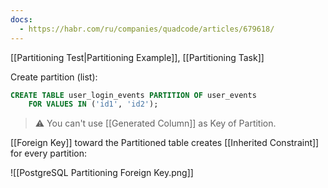 ```yaml
---
docs:
  - https://habr.com/ru/companies/quadcode/articles/679618/
---
```

[[Partitioning Test|Partitioning Example]], [[Partitioning Task]]

Create partition (list):

```sql
CREATE TABLE user_login_events PARTITION OF user_events
    FOR VALUES IN ('id1', 'id2');
```

> ⚠️ You can't use [[Generated Column]] as Key of Partition.

[[Foreign Key]] toward the Partitioned table creates [[Inherited Constraint]] for every partition:

![[PostgreSQL Partitioning Foreign Key.png]]

